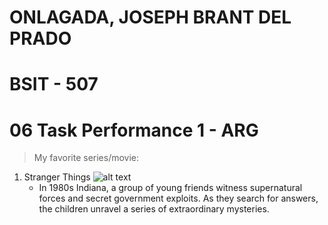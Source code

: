 # ONLAGADA, JOSEPH BRANT DEL PRADO
# BSIT - 507
# 06 Task Performance 1 - ARG

> My favorite series/movie:
1. Stranger Things
   ![alt text]([Stranger_Things_logo.jpg)
   - In 1980s Indiana, a group of young friends witness supernatural forces and secret government exploits. As they search for answers, the children unravel a series of extraordinary mysteries.

